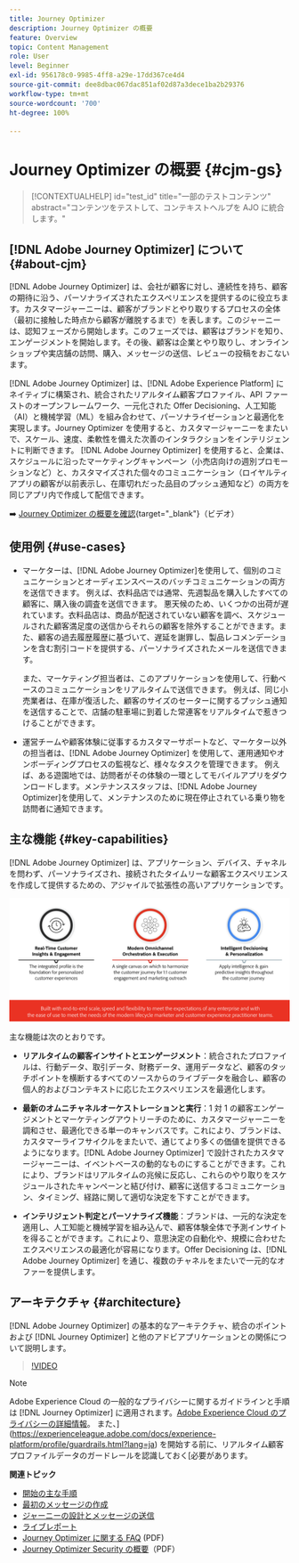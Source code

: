 ```yaml
---
title: Journey Optimizer
description: Journey Optimizer の概要
feature: Overview
topic: Content Management
role: User
level: Beginner
exl-id: 956178c0-9985-4ff8-a29e-17dd367ce4d4
source-git-commit: dee8dbac067dac851af02d87a3dece1ba2b29376
workflow-type: tm+mt
source-wordcount: '700'
ht-degree: 100%

---
```


# Journey Optimizer の概要 {#cjm-gs}

>[!CONTEXTUALHELP]
>id="test_id"
>title="一部のテストコンテンツ"
>abstract="コンテンツをテストして、コンテキストヘルプを AJO に統合します。"

## [!DNL Adobe Journey Optimizer] について {#about-cjm}

[!DNL Adobe Journey Optimizer] は、会社が顧客に対し、連続性を持ち、顧客の期待に沿う、パーソナライズされたエクスペリエンスを提供するのに役立ちます。カスタマージャーニーは、顧客がブランドとやり取りするプロセスの全体（最初に接触した時点から顧客が離脱するまで）を表します。このジャーニーは、認知フェーズから開始します。このフェーズでは、顧客はブランドを知り、エンゲージメントを開始します。その後、顧客は企業とやり取りし、オンラインショップや実店舗の訪問、購入、メッセージの送信、レビューの投稿をおこないます。

[!DNL Adobe Journey Optimizer] は、[!DNL Adobe Experience Platform] にネイティブに構築され、統合されたリアルタイム顧客プロファイル、API ファーストのオープンフレームワーク、一元化された Offer Decisioning、人工知能（AI）と機械学習（ML）を組み合わせて、パーソナライゼーションと最適化を実現します。Journey Optimizer を使用すると、カスタマージャーニーをまたいで、スケール、速度、柔軟性を備えた次善のインタラクションをインテリジェントに判断できます。 [!DNL Adobe Journey Optimizer] を使用すると、企業は、スケジュールに沿ったマーケティングキャンペーン（小売店向けの週別プロモーションなど）と、カスタマイズされた個々のコミュニケーション（ロイヤルティアプリの顧客が以前表示し、在庫切れだった品目のプッシュ通知など）の両方を同じアプリ内で作成して配信できます。

➡️ [Journey Optimizer の概要を確認](https://experienceleague.adobe.com/docs/journey-optimizer-learn/tutorials/introduction-to-journey-optimizer/introduction.html?lang=ja){target=&quot;_blank&quot;}（ビデオ）


## 使用例 {#use-cases}

* マーケターは、[!DNL Adobe Journey Optimizer]を使用して、個別のコミュニケーションとオーディエンスベースのバッチコミュニケーションの両方を送信できます。 例えば、衣料品店では通常、先週製品を購入したすべての顧客に、購入後の調査を送信できます。 悪天候のため、いくつかの出荷が遅れています。衣料品店は、商品が配送されていない顧客を調べ、スケジュールされた顧客満足度の送信からそれらの顧客を除外することができます。また、顧客の過去履歴履歴に基づいて、遅延を謝罪し、製品レコメンデーションを含む割引コードを提供する、パーソナライズされたメールを送信できます。

   また、マーケティング担当者は、このアプリケーションを使用して、行動ベースのコミュニケーションをリアルタイムで送信できます。 例えば、同じ小売業者は、在庫が復活した、顧客のサイズのセーターに関するプッシュ通知を送信することで、店舗の駐車場に到着した常連客をリアルタイムで惹きつけることができます。

* 運営チームや顧客体験に従事するカスタマーサポートなど、マーケター以外の担当者は、[!DNL Adobe Journey Optimizer] を使用して、運用通知やオンボーディングプロセスの監視など、様々なタスクを管理できます。 例えば、ある遊園地では、訪問者がその体験の一環としてモバイルアプリをダウンロードします。メンテナンススタッフは、[!DNL Adobe Journey Optimizer]を使用して、メンテナンスのために現在停止されている乗り物を訪問者に通知できます。

## 主な機能 {#key-capabilities}

[!DNL Adobe Journey Optimizer] は、アプリケーション、デバイス、チャネルを問わず、パーソナライズされ、接続されたタイムリーな顧客エクスペリエンスを作成して提供するための、アジャイルで拡張性の高いアプリケーションです。

![](assets/ajo-capabilities.png)

主な機能は次のとおりです。

* **リアルタイムの顧客インサイトとエンゲージメント**：統合されたプロファイルは、行動データ、取引データ、財務データ、運用データなど、顧客のタッチポイントを横断するすべてのソースからのライブデータを融合し、顧客の個人的およびコンテキストに応じたエクスペリエンスを最適化します。

* **最新のオムニチャネルオーケストレーションと実行**：1 対 1 の顧客エンゲージメントとマーケティングアウトリーチのために、カスタマージャーニーを調和させ、最適化できる単一のキャンバスです。これにより、ブランドは、カスタマーライフサイクルをまたいで、通じてより多くの価値を提供できるようになります。[!DNL Adobe Journey Optimizer] で設計されたカスタマージャーニーは、イベントベースの動的なものにすることができます。これにより、ブランドはリアルタイムの兆候に反応し、これらのやり取りをスケジュールされたキャンペーンと結び付け、顧客に送信するコミュニケーション、タイミング、経路に関して適切な決定を下すことができます。

* **インテリジェント判定とパーソナライズ機能**：ブランドは、一元的な決定を適用し、人工知能と機械学習を組み込んで、顧客体験全体で予測インサイトを得ることができます。これにより、意思決定の自動化や、規模に合わせたエクスペリエンスの最適化が容易になります。Offer Decisioning は、[!DNL Adobe Journey Optimizer] を通じ、複数のチャネルをまたいで一元的なオファーを提供します。

## アーキテクチャ {#architecture}

[!DNL Adobe Journey Optimizer] の基本的なアーキテクチャ、統合のポイントおよび [!DNL Journey Optimizer] と他のアドビアプリケーションとの関係について説明します。

>[!VIDEO](https://video.tv.adobe.com/v/334205?quality=12)


>[!NOTE]
>
> Adobe Experience Cloud の一般的なプライバシーに関するガイドラインと手順は [!DNL Journey Optimizer] に適用されます。[Adobe Experience Cloud のプライバシーの詳細情報](https://www.adobe.com/jp/privacy/experience-cloud.html)。
> また、](https://experienceleague.adobe.com/docs/experience-platform/profile/guardrails.html?lang=ja) を開始する前に、リアルタイム顧客プロファイルデータのガードレールを認識しておく[必要があります。


**関連トピック**

* [開始の主な手順](quick-start.md)
* [最初のメッセージの作成](../messages/get-started-content.md)
* [ジャーニーの設計とメッセージの送信](../building-journeys/journey-gs.md)
* [ライブレポート](../reports/live-report.md)
* [Journey Optimizer に関する FAQ](assets/do-not-localize/AJO-FAQ.pdf) (PDF)
* [Journey Optimizer Security の概要](https://www.adobe.com/content/dam/cc/en/security/pdfs/AJO_SecurityOverview.pdf)（PDF）
